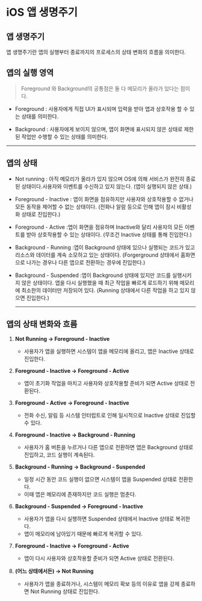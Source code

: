 # iOS 앱 생명주기

## 앱 생명주기
앱 생명주기란 앱의 실행부터 종료까지의 프로세스의 상태 변화의 흐름을 의미한다.

## 앱의 실행 영역

> Foreground 와 Background의 공통점은 둘 다 메모리가 올라가 있다는 점이다.

- Foreground : 사용자에게 직접 UI가 표시되며 입력을 받아 앱과 상호작용 할 수 있는 상태를 의미한다.
  
- Background : 사용자에게 보이지 않으며, 앱이 화면에 표시되지 않은 상태로 제한된 작업만 수행할 수 있는 상태를 의미한다.
  
***

## 앱의 상태

- Not running : 아직 메모리가 올라가 있지 않으며 OS에 의해 서비스가 완전히 종료된 상태이다.사용자와 이벤트를 수신하고 있지 않는다. (앱이 실행되지 않은 상태.)
  
- Foreground - Inactive : 앱이 화면을 점유하지만 사용자와 상호작용할 수 없거나 모든 동작을 제어할 수 없는 상태이다. (전화나 알람 등으로 인해 앱이 잠시 비활성화 상태로 진입한다.)
  
- Foreground - Active :앱이 화면을 점유하며 Inactive와 달리 사용자의 모든 이벤트를 받아 상호작용할 수 있는 상태이다. (무조건 Inactive 상태를 통해 진입한다.)
  
- Background - Running :앱이 Background 상태에 있으나 실행되는 코드가 있고 리소스와 데이터를 계속 소모하고 있는 상태이다. (Forgerground 상태에서 홈화면으로 나가는 경우나 다른 앱으로 전환하는 경우에 진입한다.)

- Background - Suspended :앱이 Background 상태에 있지만 코드를 실행시키지 않은 상태이다. 앱을 다시 실행했을 때 최근 작업을 빠르게 로드하기 위해 메모리에 최소한의 데이터만 저장되어 있다. (Running 상태에서 다른 작업을 하고 있지 않으면 진입한다.)
  
  ***

## 앱의 상태 변화와 흐름

1. **Not Running → Foreground - Inactive**  
   - 사용자가 앱을 실행하면 시스템이 앱을 메모리에 올리고, 앱은 Inactive 상태로 진입한다.

2. **Foreground - Inactive → Foreground - Active**  
   - 앱이 초기화 작업을 마치고 사용자와 상호작용할 준비가 되면 Active 상태로 전환된다.

3. **Foreground - Active → Foreground - Inactive**  
   - 전화 수신, 알림 등 시스템 인터럽트로 인해 일시적으로 Inactive 상태로 진입할 수 있다.

4. **Foreground - Inactive → Background - Running**  
   - 사용자가 홈 버튼을 누르거나 다른 앱으로 전환하면 앱은 Background 상태로 진입하고, 코드 실행이 계속된다.

5. **Background - Running → Background - Suspended**  
   - 일정 시간 동안 코드 실행이 없으면 시스템이 앱을 Suspended 상태로 전환한다.  
   - 이때 앱은 메모리에 존재하지만 코드 실행은 멈춘다.

6. **Background - Suspended → Foreground - Inactive**  
   - 사용자가 앱을 다시 실행하면 Suspended 상태에서 Inactive 상태로 복귀한다.  
   - 앱이 메모리에 남아있기 때문에 빠르게 복귀할 수 있다.

7. **Foreground - Inactive → Foreground - Active**  
   - 앱이 다시 사용자와 상호작용할 준비가 되면 Active 상태로 전환된다.

8. **(어느 상태에서든) → Not Running**  
   - 사용자가 앱을 종료하거나, 시스템이 메모리 확보 등의 이유로 앱을 강제 종료하면 Not Running 상태로 진입한다.
